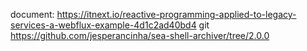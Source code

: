 document:
https://itnext.io/reactive-programming-applied-to-legacy-services-a-webflux-example-4d1c2ad40bd4
git
https://github.com/jesperancinha/sea-shell-archiver/tree/2.0.0
